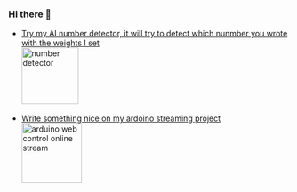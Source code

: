 ### Hi there 👋


- <a href="https://number.arthur.tk">Try my AI number detector, it will try to detect which nunmber you wrote with the weights I set <br>
  <img width="102" height="auto" src="https://i.imgur.com/gdBK2OU.png" alt="number detector">
  
</a>


- <a href="https://arthurcam.com">Write something nice on my ardoino streaming project <br>
  <img width="108" height="auto" src="https://i.imgur.com/CGIDILZ.png" alt="arduino web control online stream">
</a>
